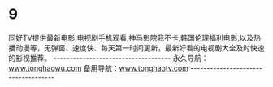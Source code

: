 # 9
同好TV提供最新电影,电视剧手机观看,神马影院我不卡,韩国伦理福利电影,以及热播动漫等，无弹窗、速度快、每天第一时间更新，最新好看的电视剧大全及时快速的影视推荐。 ------------------------------------   永久导航：www.tonghaowu.com      备用导航：www.tonghaotv.com      ------------------------------------
